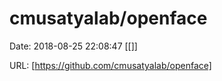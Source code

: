 # cmusatyalab/openface

Date: 2018-08-25 22:08:47
[[]]

URL: [https://github.com/cmusatyalab/openface]
